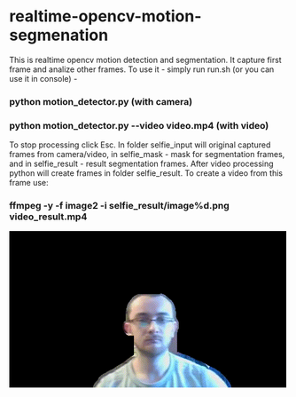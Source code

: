 # realtime-opencv-motion-segmenation
This is realtime opencv motion detection and segmentation. It capture first frame and analize other frames. To use it - simply run run.sh (or you can use it in console) - 
### python motion_detector.py (with camera)
### python motion_detector.py --video video.mp4 (with video)
To stop processing click Esc.
In folder selfie_input will original captured frames from camera/video, in selfie_mask - mask for segmentation frames, and in selfie_result - result segmentation frames.
After video processing python will create frames in folder selfie_result. To create a video from this frame use:
### ffmpeg -y -f image2 -i selfie_result/image%d.png video_result.mp4
![alt text](https://github.com/ShadowsLegioneer/realtime-opencv-motion-detection/blob/master/gif_result.gif "Logo Title Text 1")
